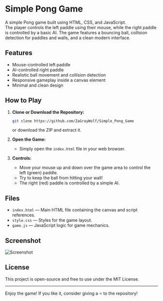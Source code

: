 # Simple Pong Game

A simple Pong game built using HTML, CSS, and JavaScript.  
The player controls the left paddle using their mouse, while the right paddle is controlled by a basic AI. The game features a bouncing ball, collision detection for paddles and walls, and a clean modern interface.

## Features

- Mouse-controlled left paddle
- AI-controlled right paddle
- Realistic ball movement and collision detection
- Responsive gameplay inside a canvas element
- Minimal and clean design

## How to Play

1. **Clone or Download the Repository:**
    ```bash
    git clone https://github.com/ZaGrayWolf/Simple_Pong_Game
    ```
    or download the ZIP and extract it.

2. **Open the Game:**
    - Simply open the `index.html` file in your web browser.

3. **Controls:**
    - Move your mouse up and down over the game area to control the left (green) paddle.
    - Try to keep the ball from hitting your wall!
    - The right (red) paddle is controlled by a simple AI.

## Files

- `index.html` — Main HTML file containing the canvas and script references.
- `style.css` — Styles for the game layout.
- `game.js` — JavaScript logic for game mechanics.

## Screenshot

![Screenshot](screenshot.png)

## License

This project is open-source and free to use under the MIT License.

---

Enjoy the game! If you like it, consider giving a ⭐️ to the repository!
